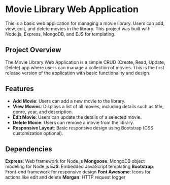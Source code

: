 # Movie Library Web Application

This is a basic web application for managing a movie library. Users can add, view, edit, and delete movies in the library. This project was built with Node.js, Express, MongoDB, and EJS for templating.

## Project Overview

The Movie Library Web Application is a simple CRUD (Create, Read, Update, Delete) app where users can manage a collection of movies. This is the first release version of the application with basic functionality and design.

## Features

- **Add Movie**: Users can add a new movie to the library.
- **View Movies**: Displays a list of all movies, including details such as title, genre, year, and description.
- **Edit Movie**: Users can update the details of a selected movie.
- **Delete Movie**: Users can remove a movie from the library.
- **Responsive Layout**: Basic responsive design using Bootstrap (CSS customization optional).
  
## Dependencies
**Express**: Web framework for Node.js
**Mongoose**: MongoDB object modeling for Node.js
**EJS**: Embedded JavaScript templating
**Bootstrap**: Front-end framework for responsive design
**Font Awesome**: Icons for actions like edit and delete
**Morgan**: HTTP request logger
